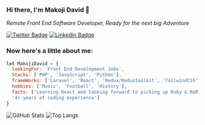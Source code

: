 ### Hi there, I'm Makoji David 👋

_Remote Front End Software Developer, Ready for the next big Adventure_

[![Twitter Badge](https://img.shields.io/badge/-@sharkleshevon-1ca0f1?style=flat-square&labelColor=1ca0f1&logo=twitter&logoColor=white&link=https://twitter.com/sharkleshevon)](https://twitter.com/sharkleshevon)
[![Linkedin Badge](https://img.shields.io/badge/-Makoji%20David-blue?style=flat-square&logo=Linkedin&logoColor=white&link=https://www.linkedin.com/in/david-makoji-b6090971/)](https://www.linkedin.com/in/david-makoji-b6090971/)

### Now here's a little about me:

```js
let MakojiDavid = {
  lookingFor: 'Front End Development Jobs',
  Stacks: ['PHP', 'JavaScript', 'Python'],
  frameWorks: ['Laravel', 'React', 'Redux/Reduxtoolkit', 'TailwindCSS', 'MaterialUI'],
  hobbies: ['Music', 'Football', 'History'],
  facts: ['Learning React and looking forward to picking up Ruby & RoR', 'Great lover of PHP!', 
  '4+ years of coding experience']
}

```

![GitHub Stats](https://github-readme-stats.vercel.app/api?username=aceDavon&theme=radical)
![Top Langs](https://github-readme-stats.vercel.app/api/top-langs/?username=aceDavon&theme=tokyonight)

<!--START_SECTION:waka-->
<!--END_SECTION:waka-->
